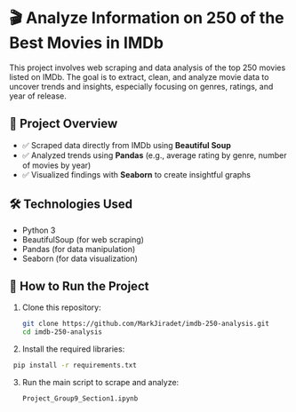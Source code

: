 # 🎬 Analyze Information on 250 of the Best Movies in IMDb

This project involves web scraping and data analysis of the top 250 movies listed on IMDb. The goal is to extract, clean, and analyze movie data to uncover trends and insights, especially focusing on genres, ratings, and year of release.

## 📌 Project Overview

- ✅ Scraped data directly from IMDb using **Beautiful Soup**
- ✅ Analyzed trends using **Pandas** (e.g., average rating by genre, number of movies by year)
- ✅ Visualized findings with **Seaborn** to create insightful graphs

## 🛠️ Technologies Used

- Python 3
- BeautifulSoup (for web scraping)
- Pandas (for data manipulation)
- Seaborn (for data visualization)

## 🚀 How to Run the Project

1. Clone this repository:
   ```bash
   git clone https://github.com/MarkJiradet/imdb-250-analysis.git
   cd imdb-250-analysis
   ```
   
2. Install the required libraries:
  ```bash
   pip install -r requirements.txt
   ```
3. Run the main script to scrape and analyze:
   ```bash
   Project_Group9_Section1.ipynb
   ```

